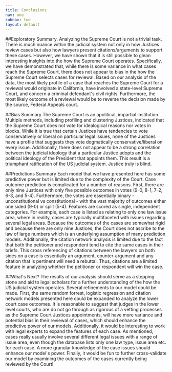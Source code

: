 ```yaml
---
title: Conclusions
nav: one
subnav: two
layout: default
---
```


##Exploratory Summary.
Analyzing the Supreme Court is not  a trivial task. There is much nuance within the judicial system not only in how Justices review cases but also how lawyers present citations/arguments to support these cases. However, we have shown that it is still possible to glean interesting insights into the how the Supreme Court operates. Specifically, we have demonstrated that, while there is some variance in what cases reach the Supreme Court, there does not appear to bias in the how the Supreme Court selects cases for reviewal. Based on our analysis of the data, the most likely profile of a case that reaches the Supreme Court for a reviewal would originate in California, have involved a state-level Supreme Court, and concern a criminal defendant's civil rights. Furthermore, the most likely outcome of a reviewal would be to reverse the decision made by the source, Federal Appeals court. 

##Bias Summary
The Supreme Court is an apolitical, impartial institution. Multiple methods, including profiling and clustering Justices, indicated that the Supreme Court does not vote for idealogical reasons nor votes in blocks. While it is true that certain Justices have tendencies to vote conservatively or liberal on particular legal issues, none of the Justices have a profile that suggests they vote dogmatically conservative/liberal on every issue. Additionally, there does not appear to be a strong correlation between the judicial ideology that a particular Justice adopts and the political ideology of the President that appoints them. This result is a triumphant ratification of the US judicial system. Justice truly is blind. 

##Predictions Summary
Each model that we have presented here has some predictive power but is limited due to the complexity of the Court. Case outcome prediction is complicated for a number of reasons. First, there are only nine Justices with only five possible outcomes in votes (9-0, 8-1, 7-2, 6-3, and 5-4). Furthermore, the votes are essentially binary - unconstitutional vs constitutional - with the vast majority of outcomes either one sided (9-0) or split (5-4). Features are scored as single, independent categories. For example, each case is listed as relating to only one law issue area, where in reality, cases are typically multifaceted with issues regarding several legal areas. Because the outcomes of the cases are somewhat rigid and because there are only nine Justices, the Court does not ascribe to the law of large numbers which is an underlying assumption of many prediction models. Additionally, the citation network analysis is limited due to the fact that both the petitioner and respondent tend to cite the same cases in their briefs. This cross referencing of citations between the lawyers on both sides on a case is essentially an argument, counter-argument and any citation that is pertinent will need a rebuttal. Thus, citations are a limited feature in analyzing whether the petitioner or respondent will win the case.    

##What's Next?
The results of our analysis should serve as a stepping stone and aid to legal scholars for a further understanding of the how the US judicial system operates. Several refinements to our model could be made. First, the same random forrest, logistic regression and citation network models presented here could be expanded to analyze the lower court case outcomes. It is reasonable to suggest that judges in the lower level courts, who are do not go through as rigorous of a vetting processes as the Supreme Court Justices appointments, will have more variance and potential bias in their reviewal of cases, which should enhance the predictive power of our models. Additionally, it would be interesting to work with legal experts to expand the features of each case. As mentioned, cases really usually involve several different legal issues with a range of issue area, even though the database lists only one law type, issue area etc. for each case. A more granular knowledge of the case issues should enhance our model's power. Finally, it would be fun to further cross-validate our model by examining the outcomes of the cases currently being reviewed by the Court!